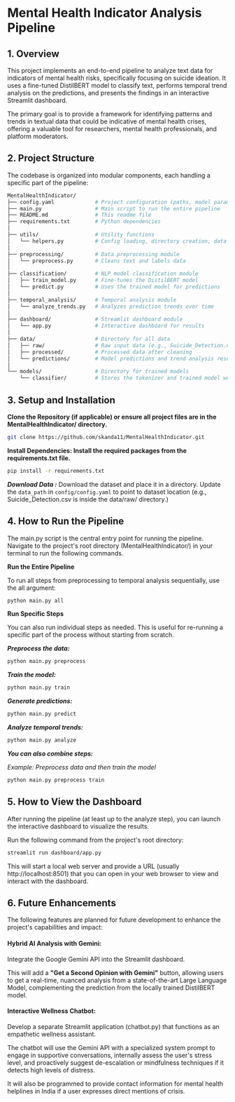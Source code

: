 # Mental Health Indicator Analysis Pipeline

## 1. Overview

This project implements an end-to-end pipeline to analyze text data for indicators of mental health risks, specifically focusing on suicide ideation. It uses a fine-tuned DistilBERT model to classify text, performs temporal trend analysis on the predictions, and presents the findings in an interactive Streamlit dashboard.

The primary goal is to provide a framework for identifying patterns and trends in textual data that could be indicative of mental health crises, offering a valuable tool for researchers, mental health professionals, and platform moderators.

## 2. Project Structure

The codebase is organized into modular components, each handling a specific part of the pipeline:

```bash
MentalHealthIndicator/
├── config.yaml             # Project configuration (paths, model params)
├── main.py                 # Main script to run the entire pipeline
├── README.md               # This readme file
├── requirements.txt        # Python dependencies
│
├── utils/                  # Utility functions
│   └── helpers.py          # Config loading, directory creation, data I/O
│
├── preprocessing/          # Data preprocessing module
│   └── preprocess.py       # Cleans text and labels data
│
├── classification/         # NLP model classification module
│   ├── train_model.py      # Fine-tunes the DistilBERT model
│   └── predict.py          # Uses the trained model for predictions
│
├── temporal_analysis/      # Temporal analysis module
│   └── analyze_trends.py   # Analyzes prediction trends over time
│
├── dashboard/              # Streamlit dashboard module
│   └── app.py              # Interactive dashboard for results
│
├── data/                   # Directory for all data
│   ├── raw/                # Raw input data (e.g., Suicide_Detection.csv)
│   ├── processed/          # Processed data after cleaning
│   └── predictions/        # Model predictions and trend analysis results
│
└── models/                 # Directory for trained models
    └── classifier/         # Stores the tokenizer and trained model weights
```

## 3. Setup and Installation

**Clone the Repository (if applicable) or ensure all project files are in the MentalHealthIndicator/ directory.** 

```bash
git clone https://github.com/skanda11/MentalHealthIndicator.git
```

**Install Dependencies: Install the required packages from the requirements.txt file.**

```bash
pip install -r requirements.txt
```
***Download Data :***
Download the dataset and place it in a directory. Update the `data_path` in `config/config.yaml` to point to dataset location (e.g., Suicide_Detection.csv is inside the data/raw/ directory.)



## 4. How to Run the Pipeline

The main.py script is the central entry point for running the pipeline. Navigate to the project's root directory (MentalHealthIndicator/) in your terminal to run the following commands.

**Run the Entire Pipeline**

To run all steps from preprocessing to temporal analysis sequentially, use the all argument:
```bash
python main.py all
```

**Run Specific Steps**

You can also run individual steps as needed. This is useful for re-running a specific part of the process without starting from scratch.

***Preprocess the data:***
```bash
python main.py preprocess
```

***Train the model:***
```bash
python main.py train
```

***Generate predictions:***
```bash
python main.py predict
```

***Analyze temporal trends:***
```bash
python main.py analyze
```

***You can also combine steps:***

*Example: Preprocess data and then train the model*
```bash
python main.py preprocess train
```

## 5. How to View the Dashboard

After running the pipeline (at least up to the analyze step), you can launch the interactive dashboard to visualize the results.

Run the following command from the project's root directory:
```bash
streamlit run dashboard/app.py
```

This will start a local web server and provide a URL (usually http://localhost:8501) that you can open in your web browser to view and interact with the dashboard.

## 6. Future Enhancements

The following features are planned for future development to enhance the project's capabilities and impact:

#### Hybrid AI Analysis with Gemini:

Integrate the Google Gemini API into the Streamlit dashboard.

This will add a **"Get a Second Opinion with Gemini"** button, allowing users to get a real-time, nuanced analysis from a state-of-the-art Large Language Model, complementing the prediction from the locally trained DistilBERT model.

#### Interactive Wellness Chatbot:

Develop a separate Streamlit application (chatbot.py) that functions as an empathetic wellness assistant.

The chatbot will use the Gemini API with a specialized system prompt to engage in supportive conversations, internally assess the user's stress level, and proactively suggest de-escalation or mindfulness techniques if it detects high levels of distress.

It will also be programmed to provide contact information for mental health helplines in India if a user expresses direct mentions of crisis.